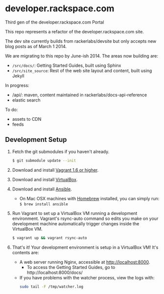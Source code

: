 # developer.rackspace.com

Third gen of the developer.rackspace.com Portal

This repo represents a refactor of the developer.rackspace.com site.

The dev site currently builds from rackerlabs/devsite but only accepts new blog posts as of March 1 2014.

We are migrating to this repo by June-ish 2014. The areas now building are:
- `/src/docs/`: Getting Started Guides, built using Sphinx
- `/src/site_source`: Rest of the web site layout and content, built using Jekyll

In progress:
- /api/: maven, content maintained in rackerlabs/docs-api-reference
- elastic search

To do:
- assets to CDN
- feeds

## Development Setup

1. Fetch the git submodules if you haven't already.

   ```bash
   $ git submodule update --init
   ```

2. Download and install [Vagrant 1.6 or higher](http://www.vagrantup.com/downloads.html).

3. Download and install [VirtualBox](https://www.virtualbox.org/wiki/Downloads).

4. Download and install [Ansible](http://docs.ansible.com/intro_installation.html#installing-the-control-machine).
   * On Mac OSX machines with [Homebrew](http://brew.sh/) installed, you can simply run: `$ brew install ansible`

5. Run Vagrant to set up a VirtualBox VM running a development environment. Vagrant's rsync-auto command so edits you make on your development machine automatically trigger changes inside the VirtualBox VM.

    ```bash
    $ vagrant up && vagrant rsync-auto
    ```

6. That's it! Your development environment is setup in a VirtualBox VM! It's contents are:
   * A web server running Nginx, accessible at [http://localhost:8000](http://localhost:8000).
      * To access the Getting Started Guides, go to http://localhost:8000/docs/
   * If you have problems with the watcher process, view the logs with:
     ```bash
     sudo tail -F /tmp/watcher.log
     ```

